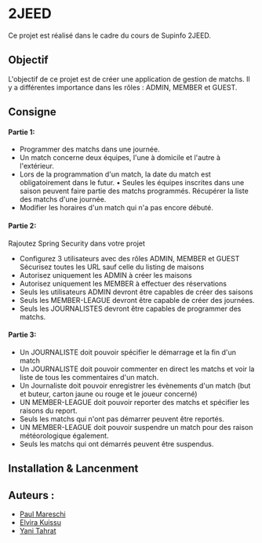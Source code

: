 # 2JEED

Ce projet est réalisé dans le cadre du cours de Supinfo 2JEED.

## Objectif

L'objectif de ce projet est de créer une application de gestion de matchs. Il y a différentes importance dans les rôles : ADMIN, MEMBER et GUEST. 

## Consigne


#### Partie 1:
- Programmer des matchs dans une journée.
- Un match concerne deux équipes, l'une à domicile et l'autre à l'extérieur.
- Lors de la programmation d'un match, la date du match est obligatoirement dans le futur. • Seules les équipes inscrites dans une saison peuvent faire partie des matchs programmés. Récupérer la liste des matchs d'une journée.
- Modifier les horaires d'un match qui n'a pas encore débuté.

#### Partie 2:
Rajoutez Spring Security dans votre projet
- Configurez 3 utilisateurs avec des rôles ADMIN, MEMBER et GUEST Sécurisez toutes les URL sauf celle du listing de maisons
- Autorisez uniquement les ADMIN à créer les maisons
- Autorisez uniquement les MEMBER à effectuer des réservations
- Seuls les utilisateurs ADMIN devront être capables de créer des saisons
- Seuls les MEMBER-LEAGUE devront être capable de créer des journées.
- Seuls les JOURNALISTES devront être capables de programmer des matchs.

#### Partie 3:
- Un JOURNALISTE doit pouvoir spécifier le démarrage et la fin d'un match
- Un JOURNALISTE doit pouvoir commenter en direct les matchs et voir la liste de tous les commentaires d'un match.
- Un Journaliste doit pouvoir enregistrer les évènements d'un match (but et buteur, carton jaune ou rouge et le joueur concerné)
- UN MEMBER-LEAGUE doit pouvoir reporter des matchs et spécifier les raisons du report.
- Seuls les matchs qui n'ont pas démarrer peuvent être reportés.
- UN MEMBER-LEAGUE doit pouvoir suspendre un match pour des raison météorologique également.
- Seuls les matchs qui ont démarrés peuvent être suspendus.

## Installation & Lancenment

## Auteurs :

- [Paul Mareschi](https://github.com/Paul-Mrsch)
- [Elvira Kuissu](https://github.com/Elvi-2202)
- [Yani Tahrat](https://github.com/IMPACT750)
